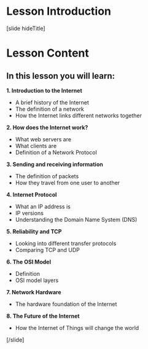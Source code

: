 # Lesson Introduction

[slide hideTitle]

# Lesson Content

## In this lesson you will learn:

**1. Introduction to the Internet**

- A brief history of the Internet
- The definition of a network
- How the Internet links different networks together

**2. How does the Internet work?**

- What web servers are
- What clients are
- Definition of a Network Protocol

**3. Sending and receiving information**

- The definition of packets
- How they travel from one user to another

**4. Internet Protocol**

- What an IP address is
- IP versions
- Understanding the Domain Name System (DNS)

**5. Reliability and TCP**

- Looking into different transfer protocols
- Comparing TCP and UDP

**6. The OSI Model**

- Definition
- OSI model layers

**7. Network Hardware**

- The hardware foundation of the Internet

**8. The Future of the Internet**

- How the Internet of Things will change the world

[/slide]